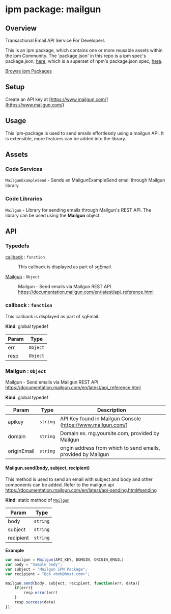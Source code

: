 
# ipm package: mailgun

## Overview

Transactional Email API Service For Developers

This is an ipm package, which contains one or more reusable assets within the ipm Community. The 'package.json' in this repo is a ipm spec's package.json, [here](https://docs.clearblade.com/v/3/6-ipm/spec), which is a superset of npm's package.json spec, [here](https://docs.npmjs.com/files/package.json).

[Browse ipm Packages](https://ipm.clearblade.com)

## Setup

Create an API key at [https://www.mailgun.com/](https://www.mailgun.com/)

## Usage
This ipm-package is used to send emails effortlessly using a mailgun API. It is extensible, more features can be added into the library.

## Assets
### Code Services

`MailgunExampleSend` - Sends an MailgunExampleSend email through Mailgun library

### Code Libraries

`Mailgun` - Library for sending emails through Mailgun's REST API. The library can be used using the **Mailgun** object. 

## API
### Typedefs

<dl>
<dt><a href="#callback">callback</a> : <code>function</code></dt>
<dd><p>This callback is displayed as part of sgEmail.</p>
</dd>
<dt><a href="#Mailgun">Mailgun</a> : <code>Object</code></dt>
<dd><p>Mailgun - Send emails via Mailgun REST API
<a href="https://documentation.mailgun.com/en/latest/api_reference.html">https://documentation.mailgun.com/en/latest/api_reference.html</a></p>
</dd>
</dl>

<a name="callback"></a>

### callback : <code>function</code>
This callback is displayed as part of sgEmail.

**Kind**: global typedef  

| Param | Type |
| --- | --- |
| err | <code>Object</code> | 
| resp | <code>Object</code> | 

<a name="Mailgun"></a>

### Mailgun : <code>Object</code>
Mailgun - Send emails via Mailgun REST API
https://documentation.mailgun.com/en/latest/api_reference.html

**Kind**: global typedef  

| Param | Type | Description |
| --- | --- | --- |
| apikey | <code>string</code> | API Key found in Mailgun Console (https://www.mailgun.com/) |
| domain | <code>string</code> | Domain ex. mg.yoursite.com, provided by Mailgun |
| originEmail | <code>string</code> | origin address from which to send emails, provided by Mailgun |

<a name="Mailgun.send"></a>

#### Mailgun.send(body, subject, recipient)
This method is used to send an email with subject and body and other components can be added. Refer to the mailgun api https://documentation.mailgun.com/en/latest/api-sending.html#sending

**Kind**: static method of [<code>Mailgun</code>](#Mailgun)  

| Param | Type |
| --- | --- |
| body | <code>string</code> | 
| subject | <code>string</code> | 
| recipient | <code>string</code> | 

**Example**  
```js
var mailgun = Mailgun(API_KEY, DOMAIN, ORIGIN_EMAIL)
var body = "Sample body";
var subject = "Mailgun IPM Package";
var recipient = "Bob <bob@host.com>";

mailgun.send(body, subject, recipient, function(err, data){
    if(err){
        resp.error(err)
    }
    resp.success(data)
});
```

